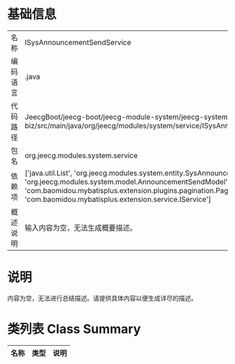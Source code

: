 # 基础信息

|      |      |
|------|------|
| 名称 | ISysAnnouncementSendService |
| 编码语言 | .java |
| 代码路径 | JeecgBoot/jeecg-boot/jeecg-module-system/jeecg-system-biz/src/main/java/org/jeecg/modules/system/service/ISysAnnouncementSendService.java |
| 包名 | org.jeecg.modules.system.service |
| 依赖项 | ['java.util.List', 'org.jeecg.modules.system.entity.SysAnnouncementSend', 'org.jeecg.modules.system.model.AnnouncementSendModel', 'com.baomidou.mybatisplus.extension.plugins.pagination.Page', 'com.baomidou.mybatisplus.extension.service.IService'] |
| 概述说明 | 输入内容为空，无法生成概要描述。 |

# 说明

内容为空，无法进行总结描述。请提供具体内容以便生成详尽的描述。

# 类列表 Class Summary

| 名称   | 类型  | 说明 |
|-------|------|-------------|




